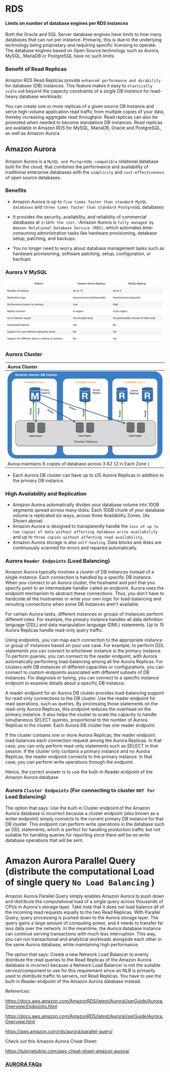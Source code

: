 # RDS

#### Limits on number of database engines per RDS instances
Both the Oracle and SQL Server database engines have limits to how many databases that can run per instance. Primarily, this is due to the underlying technology being proprietary and requiring specific licensing to operate. The database engines based on Open Source technology such as Aurora, MySQL, MariaDB or PostgreSQL have no such limits.

### Benefit of Read Replicas
Amazon RDS Read Replicas provide `enhanced performance and durability` for database (DB) instances. This feature makes it easy to `elastically scale` out beyond the capacity constraints of a single DB instance for read-heavy database workloads.

You can create one or more replicas of a given source DB Instance and serve high-volume application read traffic from multiple copies of your data, thereby increasing aggregate read throughput. Read replicas can also be promoted when needed to become standalone DB instances. Read replicas are available in Amazon RDS for MySQL, MariaDB, Oracle and PostgreSQL, as well as Amazon Aurora.

## Amazon Aurora

Amazon Aurora is a `MySQL and PostgreSQL-compatible` relational database built for the cloud, that combines the performance and availability of traditional enterprise databases with the `simplicity` and `cost-effectiveness` of open source databases.

### Benefits
- Amazon Aurora is up to `five times faster than standard MySQL databases` and `three times faster than standard PostgreSQL` databases
- It provides the security, availability, and reliability of commercial databases at `1/10th the cost`.
-Amazon Aurora is `fully managed by Amazon Relational Database Service (RDS)`, which automates time-consuming administration tasks like hardware provisioning, database setup, patching, and backups.


- You no longer need to worry about database management tasks such as hardware provisioning, software patching, setup, configuration, or backups

### Aurora V MySQL
![alt Aurora v mySQL](AuroraVMySQL.png)

### Aurora Cluster

| Auroa Cluster |
| :------------- |
| ![alt Aurora Cluster](AuroraCluster.png)      |
| Auroa maintains 6 copies of database across 3 AZ (2 in Each Zone  )|

- Each Aurora DB cluster can have up to s15 Aurora Replicas in addition to the primary DB instance.


### High Availability and Replication

- Amazon Aurora automatically divides your database volume into 10GB segments spread across many disks. Each 10GB chunk of your database volume is replicated six ways, across three Availability Zones. (As Shown above)
- Amazon Aurora is designed to transparently handle the `loss of up to two copies of data without affecting database write availability` and up to `three copies without affecting read availability`.
-  Amazon Aurora storage is also `self-healing`. Data blocks and disks are continuously scanned for errors and repaired automatically.




### Aurora `Reader Endpoints` (Load Balancing)

Amazon Aurora typically involves a cluster of DB instances instead of a single instance. Each connection is handled by a specific DB instance. When you connect to an Aurora cluster, the hostname and port that you specify point to an intermediate handler called an endpoint. Aurora uses the endpoint mechanism to abstract these connections. Thus, you don't have to hardcode all the hostnames or write your own logic for load-balancing and rerouting connections when some DB instances aren't available.

For certain Aurora tasks, different instances or groups of instances perform different roles. For example, the primary instance handles all data definition language (DDL) and data manipulation language (DML) statements. Up to 15 Aurora Replicas handle read-only query traffic.

Using endpoints, you can map each connection to the appropriate instance or group of instances based on your use case. For example, to perform DDL statements you can connect to whichever instance is the primary instance. To perform queries, you can connect to the reader endpoint, with Aurora automatically performing load-balancing among all the Aurora Replicas. For clusters with DB instances of different capacities or configurations, you can connect to custom endpoints associated with different subsets of DB instances. For diagnosis or tuning, you can connect to a specific instance endpoint to examine details about a specific DB instance.

A reader endpoint for an Aurora DB cluster provides load-balancing support for read-only connections to the DB cluster. Use the reader endpoint for read operations, such as queries. By processing those statements on the read-only Aurora Replicas, this endpoint reduces the overhead on the primary instance. It also helps the cluster to scale the capacity to handle simultaneous SELECT queries, proportional to the number of Aurora Replicas in the cluster. Each Aurora DB cluster has one reader endpoint.

If the cluster contains one or more Aurora Replicas, the reader endpoint load-balances each connection request among the Aurora Replicas. In that case, you can only perform read-only statements such as SELECT in that session. If the cluster only contains a primary instance and no Aurora Replicas, the reader endpoint connects to the primary instance. In that case, you can perform write operations through the endpoint.

Hence, the correct answer is to use the built-in Reader endpoint of the Amazon Aurora database.

### Aurora `Cluster Endpoints` (For connecting to cluster **`NOT for`** Load Balancing)

The option that says: Use the built-in Cluster endpoint of the Amazon Aurora database is incorrect because a cluster endpoint (also known as a writer endpoint) simply connects to the current primary DB instance for that DB cluster. This endpoint can perform write operations in the database such as DDL statements, which is perfect for handling production traffic but not suitable for handling queries for reporting since there will be no write database operations that will be sent.

# Amazon Aurora Parallel Query (distribute the computational Load of single query `No Load Balancing` )
Amazon Aurora Parallel Query simply enables Amazon Aurora to push down and distribute the computational load of a single query across thousands of CPUs in Aurora's storage layer. Take note that it does not load balance all of the incoming read requests equally to the two Read Replicas. With Parallel Query, query processing is pushed down to the Aurora storage layer. The query gains a large amount of computing power, and it needs to transfer far less data over the network. In the meantime, the Aurora database instance can continue serving transactions with much less interruption. This way, you can run transactional and analytical workloads alongside each other in the same Aurora database, while maintaining high performance.

The option that says: Create a new Network Load Balancer to evenly distribute the read queries to the Read Replicas of the Amazon Aurora database is incorrect because a Network Load Balancer is not the suitable service/component to use for this requirement since an NLB is primarily used to distribute traffic to servers, not Read Replicas. You have to use the built-in Reader endpoint of the Amazon Aurora database instead.



References:

https://docs.aws.amazon.com/AmazonRDS/latest/AuroraUserGuide/Aurora.Overview.Endpoints.html

https://docs.aws.amazon.com/AmazonRDS/latest/AuroraUserGuide/Aurora.Overview.html

https://aws.amazon.com/rds/aurora/parallel-query/


Check out this Amazon Aurora Cheat Sheet:

https://tutorialsdojo.com/aws-cheat-sheet-amazon-aurora/


### [AURORA FAQs](https://aws.amazon.com/rds/aurora/faqs/?nc=sn&loc=6ss)
